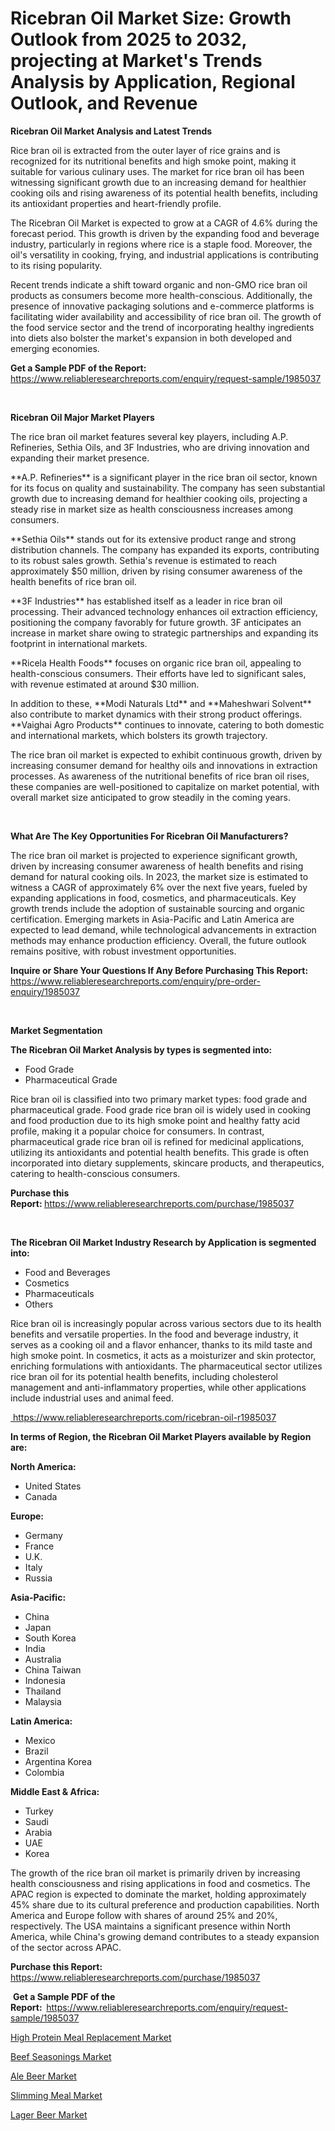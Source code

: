 <p><h1>Ricebran Oil Market Size: Growth Outlook from 2025 to 2032, projecting at Market's Trends Analysis by Application, Regional Outlook, and Revenue</h1></p><p><strong>Ricebran Oil Market Analysis and Latest Trends</strong></p>
<p><p>Rice bran oil is extracted from the outer layer of rice grains and is recognized for its nutritional benefits and high smoke point, making it suitable for various culinary uses. The market for rice bran oil has been witnessing significant growth due to an increasing demand for healthier cooking oils and rising awareness of its potential health benefits, including its antioxidant properties and heart-friendly profile.</p><p>The Ricebran Oil Market is expected to grow at a CAGR of 4.6% during the forecast period. This growth is driven by the expanding food and beverage industry, particularly in regions where rice is a staple food. Moreover, the oil's versatility in cooking, frying, and industrial applications is contributing to its rising popularity. </p><p>Recent trends indicate a shift toward organic and non-GMO rice bran oil products as consumers become more health-conscious. Additionally, the presence of innovative packaging solutions and e-commerce platforms is facilitating wider availability and accessibility of rice bran oil. The growth of the food service sector and the trend of incorporating healthy ingredients into diets also bolster the market's expansion in both developed and emerging economies.</p></p>
<p><strong>Get a Sample PDF of the Report:&nbsp;</strong> <a href="https://www.reliableresearchreports.com/enquiry/request-sample/1985037?utm_campaign=28&utm_medium=2&utm_source=Github&utm_content=ia&utm_term=14022025&utm_id=ricebran-oil">https://www.reliableresearchreports.com/enquiry/request-sample/1985037</a></p>
<p>&nbsp;</p>
<p><strong>Ricebran Oil Major Market Players</strong></p>
<p><p>The rice bran oil market features several key players, including A.P. Refineries, Sethia Oils, and 3F Industries, who are driving innovation and expanding their market presence. </p><p>**A.P. Refineries** is a significant player in the rice bran oil sector, known for its focus on quality and sustainability. The company has seen substantial growth due to increasing demand for healthier cooking oils, projecting a steady rise in market size as health consciousness increases among consumers.</p><p>**Sethia Oils** stands out for its extensive product range and strong distribution channels. The company has expanded its exports, contributing to its robust sales growth. Sethia's revenue is estimated to reach approximately $50 million, driven by rising consumer awareness of the health benefits of rice bran oil.</p><p>**3F Industries** has established itself as a leader in rice bran oil processing. Their advanced technology enhances oil extraction efficiency, positioning the company favorably for future growth. 3F anticipates an increase in market share owing to strategic partnerships and expanding its footprint in international markets.</p><p>**Ricela Health Foods** focuses on organic rice bran oil, appealing to health-conscious consumers. Their efforts have led to significant sales, with revenue estimated at around $30 million.</p><p>In addition to these, **Modi Naturals Ltd** and **Maheshwari Solvent** also contribute to market dynamics with their strong product offerings. **Vaighai Agro Products** continues to innovate, catering to both domestic and international markets, which bolsters its growth trajectory.</p><p>The rice bran oil market is expected to exhibit continuous growth, driven by increasing consumer demand for healthy oils and innovations in extraction processes. As awareness of the nutritional benefits of rice bran oil rises, these companies are well-positioned to capitalize on market potential, with overall market size anticipated to grow steadily in the coming years.</p></p>
<p>&nbsp;</p>
<p><strong>What Are The Key Opportunities For Ricebran Oil Manufacturers?</strong></p>
<p><p>The rice bran oil market is projected to experience significant growth, driven by increasing consumer awareness of health benefits and rising demand for natural cooking oils. In 2023, the market size is estimated to witness a CAGR of approximately 6% over the next five years, fueled by expanding applications in food, cosmetics, and pharmaceuticals. Key growth trends include the adoption of sustainable sourcing and organic certification. Emerging markets in Asia-Pacific and Latin America are expected to lead demand, while technological advancements in extraction methods may enhance production efficiency. Overall, the future outlook remains positive, with robust investment opportunities.</p></p>
<p><strong>Inquire or Share Your Questions If Any Before Purchasing This Report:</strong> <a href="https://www.reliableresearchreports.com/enquiry/pre-order-enquiry/1985037?utm_campaign=28&utm_medium=2&utm_source=Github&utm_content=ia&utm_term=14022025&utm_id=ricebran-oil">https://www.reliableresearchreports.com/enquiry/pre-order-enquiry/1985037</a></p>
<p>&nbsp;</p>
<p><strong>Market Segmentation</strong></p>
<p><strong>The Ricebran Oil Market Analysis by types is segmented into:</strong></p>
<p><ul><li>Food Grade</li><li>Pharmaceutical Grade</li></ul></p>
<p><p>Rice bran oil is classified into two primary market types: food grade and pharmaceutical grade. Food grade rice bran oil is widely used in cooking and food production due to its high smoke point and healthy fatty acid profile, making it a popular choice for consumers. In contrast, pharmaceutical grade rice bran oil is refined for medicinal applications, utilizing its antioxidants and potential health benefits. This grade is often incorporated into dietary supplements, skincare products, and therapeutics, catering to health-conscious consumers.</p></p>
<p><strong>Purchase this Report:&nbsp;</strong><a href="https://www.reliableresearchreports.com/purchase/1985037?utm_campaign=28&utm_medium=2&utm_source=Github&utm_content=ia&utm_term=14022025&utm_id=ricebran-oil">https://www.reliableresearchreports.com/purchase/1985037</a></p>
<p>&nbsp;</p>
<p><strong>The Ricebran Oil Market Industry Research by Application is segmented into:</strong></p>
<p><ul><li>Food and Beverages</li><li>Cosmetics</li><li>Pharmaceuticals</li><li>Others</li></ul></p>
<p><p>Rice bran oil is increasingly popular across various sectors due to its health benefits and versatile properties. In the food and beverage industry, it serves as a cooking oil and a flavor enhancer, thanks to its mild taste and high smoke point. In cosmetics, it acts as a moisturizer and skin protector, enriching formulations with antioxidants. The pharmaceutical sector utilizes rice bran oil for its potential health benefits, including cholesterol management and anti-inflammatory properties, while other applications include industrial uses and animal feed.</p></p>
<p><a href="https://www.reliableresearchreports.com/ricebran-oil-r1985037?utm_campaign=28&utm_medium=2&utm_source=Github&utm_content=ia&utm_term=14022025&utm_id=ricebran-oil">&nbsp;https://www.reliableresearchreports.com/ricebran-oil-r1985037</a></p>
<p><strong>In terms of Region, the Ricebran Oil Market Players available by Region are:</strong></p>
<p>
    <p> <strong> North America: </strong>
        <ul>
            <li>United States</li>
            <li>Canada</li>
        </ul>
        </p> 
    <p> <strong> Europe: </strong>
        <ul>
            <li>Germany</li>
            <li>France</li>
            <li>U.K.</li>
            <li>Italy</li>
            <li>Russia</li>
        </ul>
        </p> 
    <p> <strong> Asia-Pacific: </strong>
        <ul>
            <li>China</li>
            <li>Japan</li>
            <li>South Korea</li>
            <li>India</li>
            <li>Australia</li>
            <li>China Taiwan</li>
            <li>Indonesia</li>
            <li>Thailand</li>
            <li>Malaysia</li>
        </ul>
        </p> 
    <p> <strong> Latin America: </strong>
        <ul>
            <li>Mexico</li>
            <li>Brazil</li>
            <li>Argentina Korea</li>
            <li>Colombia</li>
        </ul>
        </p> 
    <p> <strong> Middle East & Africa: </strong>
        <ul>
            <li>Turkey</li>
            <li>Saudi</li>
            <li>Arabia</li>
            <li>UAE</li>
            <li>Korea</li>
        </ul>
    </p>
    </p>
<p><p>The growth of the rice bran oil market is primarily driven by increasing health consciousness and rising applications in food and cosmetics. The APAC region is expected to dominate the market, holding approximately 45% share due to its cultural preference and production capabilities. North America and Europe follow with shares of around 25% and 20%, respectively. The USA maintains a significant presence within North America, while China's growing demand contributes to a steady expansion of the sector across APAC.</p></p>
<p><strong>Purchase this Report: </strong><a href="https://www.reliableresearchreports.com/purchase/1985037?utm_campaign=28&utm_medium=2&utm_source=Github&utm_content=ia&utm_term=14022025&utm_id=ricebran-oil">https://www.reliableresearchreports.com/purchase/1985037</a></p>
<p>&nbsp;<strong>Get a Sample PDF of the Report:&nbsp;&nbsp;</strong><a href="https://www.reliableresearchreports.com/enquiry/request-sample/1985037?utm_campaign=28&utm_medium=2&utm_source=Github&utm_content=ia&utm_term=14022025&utm_id=ricebran-oil">https://www.reliableresearchreports.com/enquiry/request-sample/1985037</a></p>
<p><strong></strong></p>
<p><p><a href="https://github.com/benhaeneye/Market-Research-Report-List-1/blob/main/high-protein-meal-replacement-market.md?utm_campaign=28&utm_medium=2&utm_source=Github&utm_content=ia&utm_term=14022025&utm_id=ricebran-oil">High Protein Meal Replacement Market</a></p><p><a href="https://github.com/chikenmhamdi/Market-Research-Report-List-1/blob/main/beef-seasonings-market.md?utm_campaign=28&utm_medium=2&utm_source=Github&utm_content=ia&utm_term=14022025&utm_id=ricebran-oil">Beef Seasonings Market</a></p><p><a href="https://github.com/mriwacraane/Market-Research-Report-List-1/blob/main/ale-beer-market.md?utm_campaign=28&utm_medium=2&utm_source=Github&utm_content=ia&utm_term=14022025&utm_id=ricebran-oil">Ale Beer Market</a></p><p><a href="https://github.com/ajatawlasta/Market-Research-Report-List-1/blob/main/slimming-meal-market.md?utm_campaign=28&utm_medium=2&utm_source=Github&utm_content=ia&utm_term=14022025&utm_id=ricebran-oil">Slimming Meal Market</a></p><p><a href="https://github.com/hunanuzmez/Market-Research-Report-List-1/blob/main/lager-beer-market.md?utm_campaign=28&utm_medium=2&utm_source=Github&utm_content=ia&utm_term=14022025&utm_id=ricebran-oil">Lager Beer Market</a></p></p>